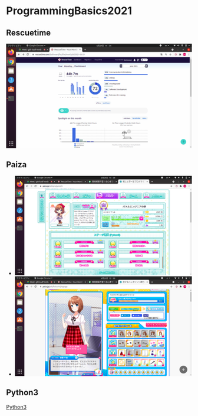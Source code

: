 # ProgrammingBasics2021

## Rescuetime

![Rescuetime](./image/p1.png)

## Paiza

- ![oshito manaberu](./image/p2.png)
- ![恋するハッカソン](./image/p3.png)

## Python3

[Python3](https://github.com/itc-s21012/lesson.git)
